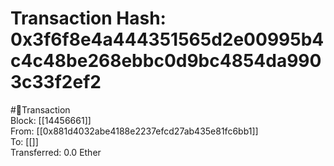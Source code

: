 
Transaction Hash: 0x3f6f8e4a444351565d2e00995b4c4c48be268ebbc0d9bc4854da9903c33f2ef2
====================================================================================
  
#💸Transaction  
Block: [[14456661]]  
From: [[0x881d4032abe4188e2237efcd27ab435e81fc6bb1]]  
To: [[]]  
Transferred: 0.0 Ether